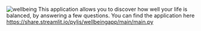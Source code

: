 ![wellbeing](https://files.schudio.com/littleport-east-cambs/images/Wellbeing.jpg)
This application allows you to discover how well your life is balanced, by answering a few questions.
You can find the application here https://share.streamlit.io/pyljs/wellbeingapp/main/main.py

